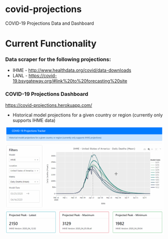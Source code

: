 # covid-projections
COVID-19 Projections Data and Dashboard

# Current Functionality
### Data scraper for the following projections:
- IHME - http://www.healthdata.org/covid/data-downloads
- LANL - https://covid-19.bsvgateway.org/#link%20to%20forecasting%20site

### COVID-19 Projections Dashboard
https://covid-projections.herokuapp.com/
- Historical model projections for a given country or region (currently only supports IHME data)

![COVID Projections Demo](assets/ihme_tracker_v1.gif)

